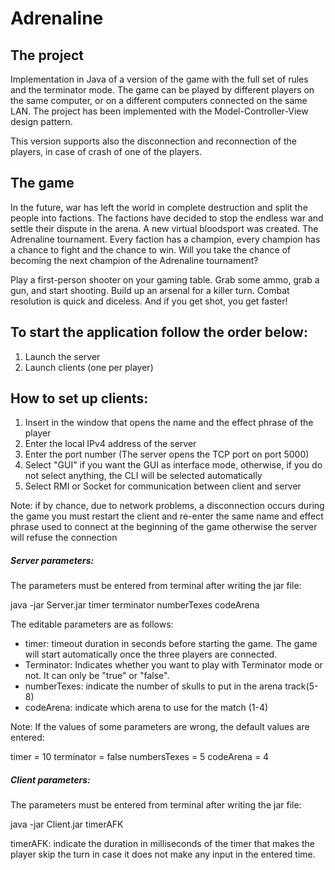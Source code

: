 # Adrenaline

## The project
Implementation in Java of a version of the game with the full set of rules and the terminator mode. The game can be played by different players on the same computer, or on a different computers connected on the same LAN. The project has been implemented with the Model-Controller-View design pattern.

This version supports also the disconnection and reconnection of the players, in case of crash of one of the players.

## The game
In the future, war has left the world in complete destruction and split the people into factions. The factions have decided to stop the endless war and settle their dispute in the arena. A new virtual bloodsport was created. The Adrenaline tournament. Every faction has a champion, every champion has a chance to fight and the chance to win. Will you take the chance of becoming the next champion of the Adrenaline tournament?

Play a first-person shooter on your gaming table. Grab some ammo, grab a gun, and start shooting. Build up an arsenal for a killer turn. Combat resolution is quick and diceless. And if you get shot, you get faster!

## To start the application follow the order below:
1) Launch the server
2) Launch clients (one per player)

## How to set up clients:
1) Insert in the window that opens the name and the effect phrase of the player
2) Enter the local IPv4 address of the server
3) Enter the port number (The server opens the TCP port on port 5000)
4) Select "GUI" if you want the GUI as interface mode, otherwise, if you do not select anything, the CLI will be selected automatically
5) Select RMI or Socket for communication between client and server

Note: if by chance, due to network problems, a disconnection occurs during the game you must restart the client and re-enter the same name and effect phrase used to connect at the beginning of the game otherwise the server will refuse the connection

##### Server parameters:
The parameters must be entered from terminal after writing the jar file:

java -jar Server.jar timer terminator numberTexes codeArena

The editable parameters are as follows:
- timer: timeout duration in seconds before starting the game. The game will start automatically once the three players are connected.
- Terminator: Indicates whether you want to play with Terminator mode or not. It can only be "true" or "false".
- numberTexes: indicate the number of skulls to put in the arena track(5-8)
- codeArena: indicate which arena to use for the match (1-4)

Note: If the values of some parameters are wrong, the default values are entered:

timer = 10
terminator = false
numbersTexes = 5
codeArena = 4

##### Client parameters:
The parameters must be entered from terminal after writing the jar file:

java -jar Client.jar timerAFK

timerAFK: indicate the duration in milliseconds of the timer that makes the player skip the turn in case it does not make any input in the entered time.
